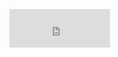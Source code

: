 <iframe src="https://free.timeanddate.com/countdown/i8wynqhv/n196/cf12/cm0/cu4/ct0/cs0/ca0/cr0/ss0/cac000/cpc000/pcfff/tcfff/fs100/szw320/szh135/tatTime%20left%20to%20Event%20in/tac000/tptTime%20since%20Event%20started%20in/tpc000/mac000/mpc000/iso2023-06-30T15:15:00" allowtransparency="true" frameborder="0" width="180" height="69"></iframe>
